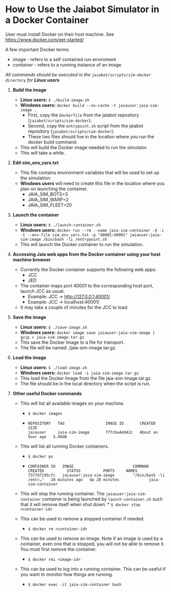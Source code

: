 # How to Use the Jaiabot Simulator in a Docker Container

User must install Docker on their host machine. See https://www.docker.com/get-started/

A few important Docker terms:

- _image_ - refers to a self contained run enviroment
- _container_ - refers to a running instance of an image

_All commands should be executed in the `jaiabot/scripts/sim-docker directory` for **Linux users**_

1.  **Build the image**
    
    - **Linux users:** `$ ./build-image.sh`
    - **Windows users:** `docker build --no-cache -t jaiauser:jaia-sim-image .`
      - First, copy the `Dockerfile` from the jaiabot repository (`jaiabot/scripts/sim-docker`).
      - Second, copy the `entrypoint.sh` script from the jaiabot repository (`jaiabot/scripts/sim-docker`).
      - These two files should live in the location where you run the docker build command.
    - This will build the Docker image needed to run the simulator.
    - This will take a while.

2.  **Edit sim_env_vars.txt**
    
    - This file contains environment variables that will be used to set up the simulation:
    - **Windows users** will need to create this file in the location where you plan on launching the container.
      - JAIA_SIM_BOTS=3
      - JAIA_SIM_WARP=2
      - JAIA_SIM_FLEET=20

3.  **Launch the container**
    
    - **Linux users:** `$ ./launch-container.sh`
    - **Windows users:** `docker run --rm --name jaia-sim-container -d -i -t --env-file sim_env_vars.txt -p "40001:40001" jaiauser:jaia-sim-image /bin/bash -li /entrypoint.sh`
    - This will launch the Docker container to run the simulation.

4.  **Accessing Jaia web apps from the Docker container using your host machine browser**

    - Currently the Docker container supports the following web apps:
      - JCC
      - JED
    - The container maps port 40001 to the corresponding host port, launch JCC as usual.
      - Example: JCC -> http://127.0.0.1:40001/
      - Example: JCC -> localhost:40001/
    - It may take a couple of minutes for the JCC to load.

5.  **Save the image**

    - **Linux users:** `$ ./save-image.sh`
    - **Windows users:** `docker image save jaiauser:jaia-sim-image | gzip > jaia-sim-image.tar.gz`
    - This save the Docker Image to a file for transport.
    - The file will be named ./jaia-sim-image.tar.gz.

6.  **Load the image**

    - **Linux users:** `$ ./load-image.sh`
    - **Windows users:** `docker load -i jaia-sim-image.tar.gz`
    - This load the Docker Image from the file jaia-sim-image.tar.gz.
    - The file should be in the local directory when the script is run.

7.  **Other useful Docker commands**

    - This will list all available images on your machine.
      - `$ docker images`
      - ```
        REPOSITORY   TAG                  IMAGE ID       CREATED             SIZE
        jaiauser     jaia-sim-image       777cba4e942c   About an hour ago   5.46GB
        ```
    - This will list all running Docker containers.
      - `$ docker ps`
      - ```
        CONTAINER ID   IMAGE                          COMMAND                  CREATED          STATUS          PORTS     NAMES
        f377d7195cfc   jaiauser:jaia-sim-image        "/bin/bash -li /entr…"   28 minutes ago   Up 28 minutes             jaia-sim-container
        ```
    - This will stop the running container. The `jaiauser:jaia-sim-container` container
      is being launched by `launch-container.sh` such that it will remove itself when shut down. \* `$ docker stop <container-id>`

    - This can be used to remove a stopped container if needed.

      - `$ docker rm <container-id>`

    - This can be used to remove an image. Note if an image is used by a container, even one that is stopped, you will not be able to remove it. You must first remove the container.

      - `$ docker rmi <image-id>`

    - This can be used to log into a running container. This can be useful if you want to monitor how things are running.
      - `$ docker exec -it jaia-sim-container bash`
